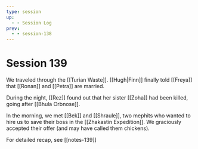```yaml
---
type: session
up:
  - - Session Log
prev:
  - - session-138
---
```


# Session 139

We traveled through the [[Turian Waste]]. [[Hugh|Finn]] finally told [[Freya]] that [[Ronan]] and [[Petra]] are married. 

During the night, [[Rez]] found out that her sister [[Zoha]] had been killed, going after [[Bhula Orbnose]]. 

In the morning, we met [[Bek]] and [[Shraule]], two mephits who wanted to hire us to save their boss in the [[Zhakastin Expedition]]. We graciously accepted their offer (and may have called them chickens).

For detailed recap, see [[notes-139]]
